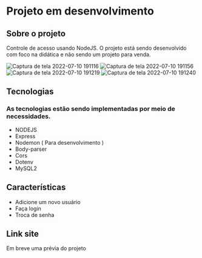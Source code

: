# Projeto em desenvolvimento

## Sobre o projeto
Controle de acesso usando NodeJS. O projeto está sendo desenvolvido com foco na didática e não sendo um projeto para venda.

![Captura de tela 2022-07-10 191116](https://user-images.githubusercontent.com/60937902/178163981-c69311a0-9116-4bf1-ba49-7e24d0eeab50.png)
![Captura de tela 2022-07-10 191156](https://user-images.githubusercontent.com/60937902/178163982-4c61a211-a478-4cac-b858-db04b86a895c.png)
![Captura de tela 2022-07-10 191219](https://user-images.githubusercontent.com/60937902/178163984-c5263741-ae34-42ff-a34f-2651972c7921.png)
![Captura de tela 2022-07-10 191240](https://user-images.githubusercontent.com/60937902/178163988-7c1ce8cb-010c-4b50-861d-022dda99d4c9.png)

## Tecnologias
### As tecnologias estão sendo implementadas por meio de necessidades.

- NODEJS
- Express
- Nodemon ( Para desenvolvimento )
- Body-parser
- Cors
- Dotenv
- MySQL2

## Características

- Adicione um novo usuário
- Faça login
- Troca de senha

## Link site
Em breve uma prévia do projeto
